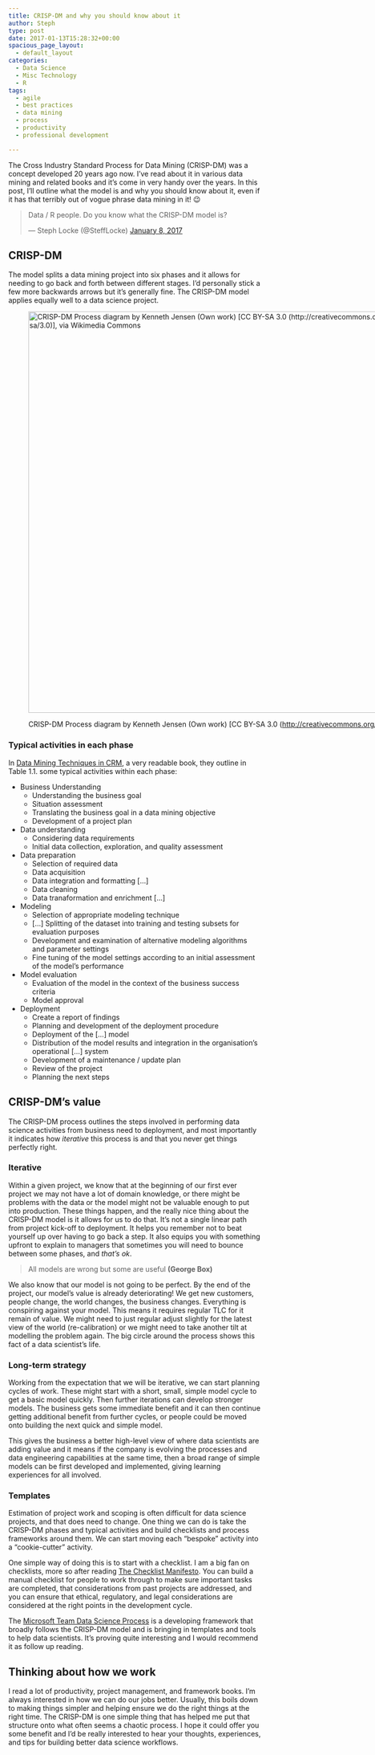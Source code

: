 ```yaml
---
title: CRISP-DM and why you should know about it
author: Steph
type: post
date: 2017-01-13T15:28:32+00:00
spacious_page_layout:
  - default_layout
categories:
  - Data Science
  - Misc Technology
  - R
tags:
  - agile
  - best practices
  - data mining
  - process
  - productivity
  - professional development

---
```

The Cross Industry Standard Process for Data Mining (CRISP-DM) was a concept developed 20 years ago now. I&#8217;ve read about it in various data mining and related books and it&#8217;s come in very handy over the years. In this post, I&#8217;ll outline what the model is and why you should know about it, even if it has that terribly out of vogue phrase data mining in it! 😉

<blockquote class="twitter-tweet" data-width="525">
  <p lang="en" dir="ltr">
    Data / R people. Do you know what the CRISP-DM model is?
  </p>
  
  <p>
    &mdash; Steph Locke (@SteffLocke) <a href="https://twitter.com/SteffLocke/status/818148292060213250">January 8, 2017</a>
  </p>
</blockquote>


  
<!--more-->

## CRISP-DM

The model splits a data mining project into six phases and it allows for needing to go back and forth between different stages. I&#8217;d personally stick a few more backwards arrows but it&#8217;s generally fine. The CRISP-DM model applies equally well to a data science project.<figure style="width: 3707px" class="wp-caption alignnone">

[<img class="size-medium_large" src="https://upload.wikimedia.org/wikipedia/commons/b/b9/CRISP-DM_Process_Diagram.png" alt="CRISP-DM Process diagram by Kenneth Jensen (Own work) [CC BY-SA 3.0 (http://creativecommons.org/licenses/by-sa/3.0)], via Wikimedia Commons" width="800" height="800" />][1]<figcaption class="wp-caption-text">CRISP-DM Process diagram by Kenneth Jensen (Own work) [CC BY-SA 3.0 (http://creativecommons.org/licenses/by-sa/3.0)], via Wikimedia Commons</figcaption></figure> 

### Typical activities in each phase

In [Data Mining Techniques in CRM][2], a very readable book, they outline in Table 1.1. some typical activities within each phase:

  * Business Understanding 
      * Understanding the business goal
      * Situation assessment
      * Translating the business goal in a data mining objective
      * Development of a project plan
  * Data understanding 
      * Considering data requirements
      * Initial data collection, exploration, and quality assessment
  * Data preparation 
      * Selection of required data
      * Data acquisition
      * Data integration and formatting [&#8230;]
      * Data cleaning
      * Data tranaformation and enrichment [&#8230;]
  * Modeling 
      * Selection of appropriate modeling technique
      * [&#8230;] Splitting of the dataset into training and testing subsets for evaluation purposes
      * Development and examination of alternative modeling algorithms and parameter settings
      * Fine tuning of the model settings according to an initial assessment of the model&#8217;s performance
  * Model evaluation 
      * Evaluation of the model in the context of the business success criteria
      * Model approval
  * Deployment 
      * Create a report of findings
      * Planning and development of the deployment procedure
      * Deployment of the [&#8230;] model
      * Distribution of the model results and integration in the organisation&#8217;s operational [&#8230;] system
      * Development of a maintenance / update plan
      * Review of the project
      * Planning the next steps

## CRISP-DM&#8217;s value

The CRISP-DM process outlines the steps involved in performing data science activities from business need to deployment, and most importantly it indicates how _iterative_ this process is and that you never get things perfectly right.

### Iterative

Within a given project, we know that at the beginning of our first ever project we may not have a lot of domain knowledge, or there might be problems with the data or the model might not be valuable enough to put into production. These things happen, and the really nice thing about the CRISP-DM model is it allows for us to do that. It&#8217;s not a single linear path from project kick-off to deployment. It helps you remember not to beat yourself up over having to go back a step. It also equips you with something upfront to explain to managers that sometimes you will need to bounce between some phases, and _that&#8217;s ok_.

> All models are wrong but some are useful **(George Box)**

We also know that our model is not going to be perfect. By the end of the project, our model&#8217;s value is already deteriorating! We get new customers, people change, the world changes, the business changes. Everything is conspiring against your model. This means it requires regular TLC for it remain of value. We might need to just regular adjust slightly for the latest view of the world (re-calibration) or we might need to take another tilt at modelling the problem again. The big circle around the process shows this fact of a data scientist&#8217;s life.

### Long-term strategy

Working from the expectation that we will be iterative, we can start planning cycles of work. These might start with a short, small, simple model cycle to get a basic model quickly. Then further iterations can develop stronger models. The business gets some immediate benefit and it can then continue getting additional benefit from further cycles, or people could be moved onto building the next quick and simple model.

This gives the business a better high-level view of where data scientists are adding value and it means if the company is evolving the processes and data engineering capabilities at the same time, then a broad range of simple models can be first developed and implemented, giving learning experiences for all involved.

### Templates

Estimation of project work and scoping is often difficult for data science projects, and that does need to change. One thing we can do is take the CRISP-DM phases and typical activities and build checklists and process frameworks around them. We can start moving each &#8220;bespoke&#8221; activity into a &#8220;cookie-cutter&#8221; activity.

One simple way of doing this is to start with a checklist. I am a big fan on checklists, more so after reading [The Checklist Manifesto][3]. You can build a manual checklist for people to work through to make sure important tasks are completed, that considerations from past projects are addressed, and you can ensure that ethical, regulatory, and legal considerations are considered at the right points in the development cycle.

The [Microsoft Team Data Science Process][4] is a developing framework that broadly follows the CRISP-DM model and is bringing in templates and tools to help data scientists. It&#8217;s proving quite interesting and I would recommend it as follow up reading.

## Thinking about how we work

I read a lot of productivity, project management, and framework books. I&#8217;m always interested in how we can do our jobs better. Usually, this boils down to making things simpler and helping ensure we do the right things at the right time. The CRISP-DM is one simple thing that has helped me put that structure onto what often seems a chaotic process. I hope it could offer you some benefit and I&#8217;d be really interested to hear your thoughts, experiences, and tips for building better data science workflows.

 [1]: https://en.wikipedia.org/wiki/Cross_Industry_Standard_Process_for_Data_Mining
 [2]: http://geni.us/dm4crm
 [3]: http://geni.us/checkman
 [4]: https://azure.microsoft.com/en-gb/documentation/learning-paths/data-science-process/